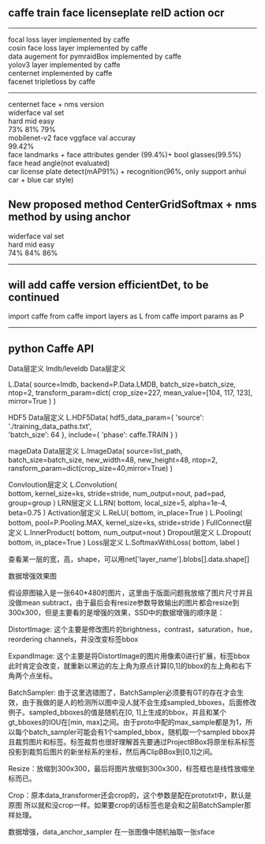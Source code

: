 ## caffe train face licenseplate reID action ocr

---

focal loss layer implemented by caffe  
cosin face loss layer implemented by caffe  
data augement for pymraidBox implemented by caffe  
yolov3 layer  implemented by caffe  
centernet implemented by caffe  
facenet tripletloss by caffe

---

centernet face + nms version  
widerface val set  
hard mid easy  
73% 81% 79%  
mobilenet-v2 face vggface val accuray  
99.42%  
face landmarks + face attributes gender (99.4%)+ bool glasses(99.5%)  
face head angle(not evaluated)  
car license plate detect(mAP91%) + recognition(96%, only support anhui car + blue car style)  
## New proposed method CenterGridSoftmax + nms method by using anchor  
widerface val set  
hard mid easy  
74% 84% 86%  

---

## will add caffe version efficientDet, to be continued

import caffe
from caffe import layers as L
from caffe import params as P

---

## python Caffe API
Data层定义
lmdb/leveldb Data层定义

L.Data( 
        source=lmdb,
        backend=P.Data.LMDB,
        batch_size=batch_size, ntop=2,
        transform_param=dict(
                              crop_size=227,
                              mean_value=[104, 117, 123],
                              mirror=True
                              )
        )

HDF5 Data层定义
L.HDF5Data(
            hdf5_data_param={
                            'source': './training_data_paths.txt',  
                            'batch_size': 64
                            },
            include={
                    'phase': caffe.TRAIN
                    }
            )

mageData Data层定义
L.ImageData(
                source=list_path,
                batch_size=batch_size,
                new_width=48,
                new_height=48,
                ntop=2,
                ransform_param=dict(crop_size=40,mirror=True)
                )

Convloution层定义
L.Convolution(  
                bottom, 
                kernel_size=ks, 
                stride=stride,
                num_output=nout, 
                pad=pad, 
                group=group
                )
LRN层定义
L.LRN(
        bottom, 
        local_size=5, 
        alpha=1e-4, 
        beta=0.75
        )
Activation层定义
L.ReLU(
        bottom, 
        in_place=True
        )
L.Pooling(
            bottom,
            pool=P.Pooling.MAX, 
            kernel_size=ks, 
            stride=stride
            )
FullConnect层定义
L.InnerProduct(
                bottom, 
                num_output=nout
                )
Dropout层定义
L.Dropout(
            bottom, 
            in_place=True
            )
Loss层定义
L.SoftmaxWithLoss(
                    bottom, 
                    label
                    )

查看某一层的宽，高，shape，可以用net['layer_name'].blobs[].data.shape[]

数据增强效果图

假设原图输入是一张640*480的图片，这里由于版面问题我放缩了图片尺寸并且没做mean subtract，由于最后会有resize参数导致输出的图片都会resize到300x300，但是主要看的是增强的效果，SSD中的数据增强的顺序是：

DistortImage: 这个主要是修改图片的brightness，contrast，saturation，hue，reordering channels，并没改变标签bbox

ExpandImage: 这个主要是将DistortImage的图片用像素0进行扩展，标签bbox此时肯定会改变，就重新以黑边的左上角为原点计算[0,1]的bbox的左上角和右下角两个点坐标。

BatchSampler: 由于这里选错图了，BatchSampler必须要有GT的存在才会生效，由于我做的是人的检测所以图中没人就不会生成sampled_bboxes，后面修改例子。sampled_bboxes的值是随机在[0, 1]上生成的bbox，并且和某个gt_bboxes的IOU在[min, max]之间。由于proto中配的max_sample都是为1，所以每个batch_sampler可能会有1个sampled_bbox，随机取一个sampled bbox并且裁剪图片和标签。标签裁剪也很好理解首先要通过ProjectBBox将原坐标系标签投影到裁剪后图片的新坐标系的坐标，然后再ClipBBox到[0,1]之间。

Resize：放缩到300x300，最后将图片放缩到300x300，标签框也是线性放缩坐标而已。

Crop：原本data_transformer还会crop的，这个参数是配在prototxt中，默认是原图 所以就和没crop一样。如果要crop的话标签也是会和之前BatchSampler那样处理。

数据增强，data_anchor_sampler
在一张图像中随机抽取一张sface
